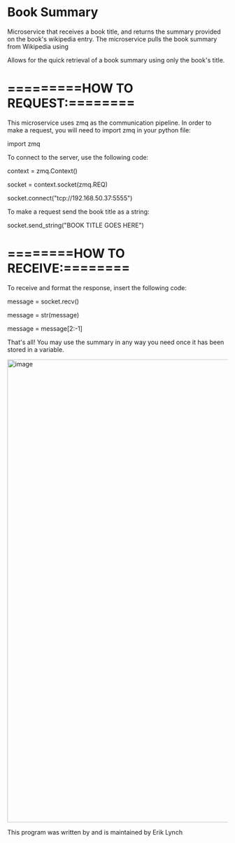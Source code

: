 # Book Summary
Microservice that receives a book title, and returns the summary provided on the book's wikipedia entry. The microservice pulls the book summary from Wikipedia using 

Allows for the quick retrieval of a book summary using only the book's title. 

# =========HOW TO REQUEST:========

This microservice uses zmq as the communication pipeline. In order to make a request, you will need to import zmq in your python file:

import zmq

To connect to the server, use the following code:

context = zmq.Context()

socket = context.socket(zmq.REQ)

socket.connect("tcp://192.168.50.37:5555")

To make a request send the book title as a string:

socket.send_string("BOOK TITLE GOES HERE")

# ========HOW TO RECEIVE:========

To receive and format the response, insert the following code:

message = socket.recv()

message = str(message)

message = message[2:-1]

That's all! You may use the summary in any way you need once it has been stored in a variable. 

<img width="1057" alt="image" src="https://user-images.githubusercontent.com/114192977/199138213-a7e2f25a-4a3e-45c4-a5f1-bb628a9ad64d.png">

This program was written by and is maintained by Erik Lynch

